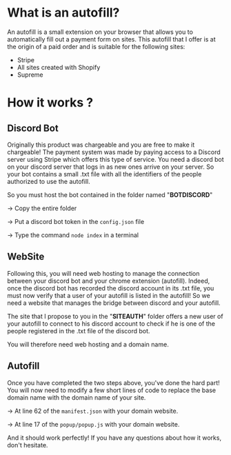 # What is an autofill?
An autofill is a small extension on your browser that allows you to automatically fill out a payment form on sites.
This autofill that I offer is at the origin of a paid order and is suitable for the following sites:
- Stripe
- All sites created with Shopify
- Supreme

# How it works ?

## Discord Bot
Originally this product was chargeable and you are free to make it chargeable!
The payment system was made by paying access to a Discord server using Stripe which offers this type of service.
You need a discord bot on your discord server that logs in as new ones arrive on your server. So your bot contains a small .txt file with all the identifiers of the people authorized to use the autofill.

So you must host the bot contained in the folder named "**BOTDISCORD**"

-> Copy the entire folder

-> Put a discord bot token in the `config.json` file

-> Type the command `node index` in a terminal


## WebSite

Following this, you will need web hosting to manage the connection between your discord bot and your chrome extension (autofill).
Indeed, once the discord bot has recorded the discord account in its .txt file, you must now verify that a user of your autofill is listed in the autofill!
So we need a website that manages the bridge between discord and your autofill.

The site that I propose to you in the "**SITEAUTH**" folder offers a new user of your autofill to connect to his discord account to check if he is one of the people registered in the .txt file of the discord bot.

You will therefore need web hosting and a domain name.

## Autofill

Once you have completed the two steps above, you've done the hard part!
You will now need to modify a few short lines of code to replace the base domain name with the domain name of your site.

-> At line 62 of the `manifest.json` with your domain website.

-> At line 17 of the `popup/popup.js` with your domain website.

And it should work perfectly!
If you have any questions about how it works, don't hesitate.
